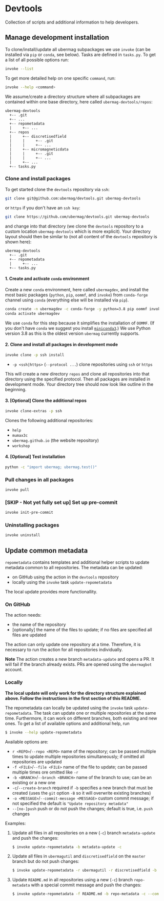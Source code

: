# Devtools

Collection of scripts and additional information to help developers.

## Manage development installation

To clone/install/update all ubermag subpackages we use `invoke` (can be
installed via `pip` or `conda`, see below). Tasks are defined in `tasks.py`. To
get a list of all possible options run:

```bash
invoke --list
```

To get more detailed help on one specific `command`, run:

```bash
invoke --help <command>
```

We assume/create a directory structure where all subpackages are contained
within one base directory, here called `ubermag-devtools/repos`:

    ubermag-devtools
      +-- .git
      +-- ...
      +-- repometadata
      |     +-- ...
      +-- repos
      |     +-- discretisedfield
      |     |     +-- .git
      |     |     +-- ...
      |     +-- micromagneticdata
      |     |     +-- .git
      |     |     +-- ...
      |     +-- ...
      +-- tasks.py

### Clone and install packages

To get started clone the `devtools` repository via `ssh`:

```bash
git clone git@github.com:ubermag/devtools.git ubermag-devtools
```

or `https` if you don't have an `ssh key`:

```bash
git clone https://github.com/ubermag/devtools.git ubermag-devtools
```

and change into that directory (we clone the `devtools` repository to a custom
location `ubermag-devtools` which is more explicit). Your directory layout
should then be similar to (not all content of the `devtools` repository is shown
here):

    ubermag-devtools
      +-- .git
      +-- repometadata
      |     +-- ...
      +-- tasks.py

#### 1. Create and activate `conda` environment

Create a new `conda` environment, here called `ubermagdev`, and install the most
basic packages (`python`, `pip`, `oommf`, and `invoke`) from `conda-forge` channel using
`conda` (everything else will be installed via `pip`).

```bash
conda create -n ubermagdev -c conda-forge -y python=3.8 pip oommf invoke
conda activate ubermagdev
```

We use `conda` for this step because it simplifies the installation of `OOMMF`.
(If you don't have `conda` we suggest you install
[`miniconda3`](https://docs.conda.io/en/latest/miniconda.html).) We use Python
version 3.8 as this is the oldest version `ubermag` currently supports.

#### 2. Clone and install all packages in development mode

```bash
invoke clone -p ssh install
```

- `-p <ssh|https>` (`--protocol ...`) clone repositories using `ssh` or `https`

This will create a new directory `repos` and clone all repositories into that
directory using the specified protocol. Then all packages are installed in
development mode. Your directory tree should now look like outline in the
beginning.

#### 3. [Optional] Clone the additional repos

```bash
invoke clone-extras -p ssh
```

Clones the following additional repositories:

- `help`
- `mumax3c`
- `ubermag.github.io` (the website repository)
- `workshop`

#### 4. [Optional] Test installation

```bash
python -c "import ubermag; ubermag.test()"
```

### Pull changes in all packages

```bash
invoke pull
```

### [SKIP - Not yet fully set up] Set up pre-commit

```bash
invoke init-pre-commit
```

### Uninstalling packages

```bash
invoke uninstall
```

## Update common metadata

`repometadata` contains templates and additional helper scripts to update
metadata common to all repositories. The metadata can be updated:
- on GitHub using the action in the `devtools` repository
- locally using the `invoke` task `update-repometadata`

The local update provides more functionallity.

### On GitHub

The action needs:
- the name of the repository
- [optionally] the name of the files to update; if no files are specified all
  files are updated

The action can only update one repository at a time. Therefore, it is necessary
to run the action for all repositories individually.

**Note** The action creates a new branch `metadata-update` and opens a PR. It
will fail if the branch already exists. PRs are opened using the `ubermagbot` account.

### Locally

**The local update will only work for the directory structure explained
above. Follow the instructions in the first section of this README.**

The repometadata can locally be updated using the `invoke` task
`update-repometadata`. The task can update one or multiple repositories at the
same time. Furthermore, it can work on different branches, both existing and
new ones. To get a list of available options and additional help, run

```bash
$ invoke --help update-repometadata
```

Available options are:
- `r <REPO>`/`--repo <REPO>` name of the repository; can be passed multiple
  times to update multiple repositories simultaneously; if omitted all
  repositories are updated
- `-f <FILE>`/`--file <FILE>` name of the file to update; can be passed multiple
  times ore omitted like `-r`
- `-b <BRANCH>`/`--branch <BRANCH>` name of the branch to use; can be an
  existing or a new one
- `-c`/`--create-branch` required if `-b` specifies a new branch that must be
  created (uses the `git` option `-B` so it will overwrite existing branches)
- `-o <MESSAGE>`/`--commit-message <MESSAGE>` custom commit message; if not
  specified the default is `"Update repository metadata"`
- `--[no-]push` push or do not push the changes; default is true, i.e. `push`
  changes

Examples:

1. Update all files in all repositories on a new (`-c`) branch
   `metadata-update` and push the changes:

   ```bash
   $ invoke update-repometadata -b metadata-update -c
   ```

2. Update all files in `ubermagutil` and `discretisedfield` on the `master` branch
   but do not push changes:

   ```bash
   $ invoke update-repometadata -r ubermagutil -r discretisedfield -b master --no-push
   ```
   
3. Update `README.md` in all repositories using a new (`-c`) branch
   `repo-metadata` with a special commit message and push the changes:

   ```bash
   $ invoke update-repometadata -f README.md -b repo-metadata -c --commit-message "Update README"
   ```
